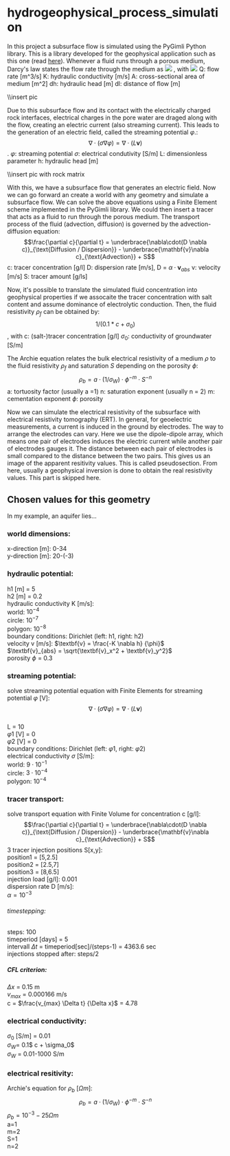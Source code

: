 # hydrogeophysical_process_simulation

In this project a subsurface flow is simulated using the PyGimli Python library. This is a library developed for the geophysical application such as this one (read [here](https://pdf.sciencedirectassets.com/271720/1-s2.0-S0098300417X00101/1-s2.0-S0098300417300584/main.pdf?X-Amz-Security-Token=IQoJb3JpZ2luX2VjEJv%2F%2F%2F%2F%2F%2F%2F%2F%2F%2FwEaCXVzLWVhc3QtMSJHMEUCIC%2B6YiOqugQrWmkhVuWyCvglTC9fjTbmm2GSDuBGsVLVAiEAxPmlPeMOBY6uKZhZniLanPb8X201E%2B4ynHnYx9QbScQqvQMI1P%2F%2F%2F%2F%2F%2F%2F%2F%2F%2FARADGgwwNTkwMDM1NDY4NjUiDPsLqWI49zcOb0YOrSqRA4MMOF4t98%2Bv0CAro06M9VAaB0rhoabloH13JdSDH0Q4ST%2FGJ1J2aotb1RbmiYNSPhS1QHiM06fqJAvfuw6zpd%2Bpn%2BtAJWB6NYyGa6kyJHHuMbUpVq2%2BrEQFQEPQCwbJ31Xt4k6QK39m0%2Btynoh7rFIxRnxlIfKiMQlNeaGtC5D7Ouh%2Fh59MsSzYQ7a9UOlx98pO5qJB2uFVJnbra3pRn5e08x9%2B8z22Y6Ee1KESvrIbdopUMasX85t7YApganTCFUTUQbZ1p3ZLre%2FeUD3Nq7r9abAuifa2qrZQNNlPSe%2FmkXwtie57FjcnUtB2m0VV3imSAR4XzYtbhGme4HyvtSls7VG0LmQysdOXLTtj4fDXYAlgQvH%2BMhBOwvUebMuYWh4S9ZeL9csjq01u7EM%2FdYs0FH0RML13BlB01OJAKpUoCdN4jruWLsF8ZtCqX%2FulTJBNg03EK7aVwkUrRKNR1MFpkGVkocjMpqJ8hvp9alMUVwcztNpzfTCZsPWFTBUspZctmO84y62oYoVUj81gXmiQML3WoPwFOusBSFLDYvaoJ4eA13YSxggfWsYn1oBk7uBpHA89ZqBII601NQXXeHUE5eSAHZxZuP%2BAQwg%2BW7icuXeuUn2vkAa6ILDr9W1tr58QM8uaiwgYLO7OrJuCPo3slLTivURt5%2Bb1mwkUOxI8S9RKFlUgD5tEqkoKP80wpzY425xgpk09J9ItNtCSLkY3%2FYVbjCnEDZDlGw1cGiUj%2FEmWlYrX9e0%2BWY4uvKb1Xc%2BEgSKWciqwwW7I2Izbo%2Fum4p7i1C11%2Bw9%2B%2BILh9aTYGJwt4iufUkQ%2Fr%2FtG3aG55mlLZtv3C1gnSjalvOWtUgLusFvSKw%3D%3D&X-Amz-Algorithm=AWS4-HMAC-SHA256&X-Amz-Date=20201015T112554Z&X-Amz-SignedHeaders=host&X-Amz-Expires=300&X-Amz-Credential=ASIAQ3PHCVTYR3X7JXNJ%2F20201015%2Fus-east-1%2Fs3%2Faws4_request&X-Amz-Signature=20ecadf43a5ebdb8bdae851877925d733aa4da1f0f206fa08cec98b9dafb4705&hash=e1a1a8d09e8cb6acb4a5bc410feb2f089651953f8fe630bc83df320d56602b9b&host=68042c943591013ac2b2430a89b270f6af2c76d8dfd086a07176afe7c76c2c61&pii=S0098300417300584&tid=spdf-45c5ca2d-5fd9-48ad-8d79-20680ec048be&sid=a31e3f37415365457c6b5e4088a7ab5e041agxrqb&type=client)). 
Whenever a fluid runs through a porous medium, Darcy's law states the flow rate through the medium as 
<img src="https://render.githubusercontent.com/render/math?math={Q = - K*A* dh/dl}"> , with
          <img src="https://render.githubusercontent.com/render/math?math=e^{i \pi} = -1">
Q: flow rate [m^3/s]
K: hydraulic conductivity [m/s]
A: cross-sectional area of medium [m^2]
dh: hydraulic head [m]
dl: distance of flow [m]

\\\insert pic

Due to this subsurface flow and its contact with the electrically charged rock interfaces, electrical charges in the pore water are draged along with the flow, creating an electric current (also streaming current).
This leads to the generation of an electric field, called the streaming potential $\varphi$.:
$$\nabla \cdot (\sigma \nabla \varphi) = \nabla \cdot (L \textbf{v})$$.
$\varphi$: streaming potential
$\sigma$: electrical condutivity [S/m]
L: dimensionless parameter
h: hydraulic head [m]

\\\insert pic with rock matrix

With this, we have a subsurface flow that generates an electric field. Now we can go forward an create a world with any geometry and simulate a subsurface flow. We can solve the above equations using a Finite Element scheme implemented in the PyGimli library. We could then insert a tracer that acts as a fluid to run through the porous medium.
The transport process of the fluid (advection, diffusion) is governed by the advection-diffusion equation:
$$\frac{\partial c}{\partial t} = \underbrace{\nabla\cdot(D \nabla c)}_{\text{Diffusion / Dispersion}} - \underbrace{\mathbf{v}\nabla c}_{\text{Advection}} + S$$
c: tracer concentration [g/l]
D: dispersion rate [m/s], D = $\alpha \cdot \textbf{v}_{abs}$
v: velocity [m/s]
S: tracer amount [g/ls]

Now, it's possible to translate the simulated fluid concentration into geophysical properties if we assocaite the tracer concentration with salt content and assume dominance of electrolytic conduction. Then, the fluid resistivity $\rho_f$ can be obtained by:
$$1/(0.1*c + \sigma_0)$$, with
c: (salt-)tracer concentration [g/l]
$\sigma_0$: conductivity of groundwater [S/m]

The Archie equation relates the bulk electrical resistivity of a medium $\rho$ to the fluid resistivity $\rho_f$ and saturation $S$ depending on the porosity $\phi$:
$$\rho_b = a \cdot (1/\sigma_W)\cdot\phi^{-m}\cdot S^{-n}$$
a: tortuosity factor (usually a =1)
n: saturation exponent (usually n = 2)
m: cementation exponent
$\phi$: porosity

Now we can simulate the electrical resistivity of the subsurface with electrical resistivity tomography (ERT). In general, for geoelectric measurements, a current is induced in the ground by electrodes. The way to arrange the electrodes can vary. Here we use the dipole-dipole array, which means one pair of electrodes induces the electric current while another pair of electrodes gauges it. The distance between each pair of electrodes is small compared to the distance between the two pairs. This gives us an image of the apparent resitivity values. This is called pseudosection. From here, usually a geophysical inversion is done to obtain the real resistivity values. This part is skipped here.


## Chosen values for this geometry

In my example, an aquifer lies... 

### world dimensions: 
x-direction [m]: 0-34  
y-direction [m]: 20-(-3)  

### hydraulic potential:
h1 [m] = 5  
h2 [m] = 0.2  
hydraulic conductivity K [m/s]:  
world: $10^{-4}$  
circle: $10^{-7}$  
polygon: $10^{-8}$  
boundary conditions: Dirichlet (left: h1, right: h2)  
velocity v [m/s]: $\textbf{v} = \frac{-K \nabla h} {\phi}$  
$\textbf{v}_{abs} = \sqrt{\textbf{v}_x^2 + \textbf{v}_y^2}$  
porosity $\phi$ = 0.3  
### streaming potential:
solve streaming potential equation with Finite Elements for streaming potential $\varphi$ [V]:  
$$\nabla \cdot (\sigma \nabla \varphi) = \nabla \cdot (L \textbf{v})$$  
L = 10  
$\varphi1$ [V] = 0  
$\varphi2$ [V] = 0  
boundary conditions: Dirichlet (left: $\varphi1$, right: $\varphi2$)    
electrical conductivity $\sigma$ [S/m]:  
world: $9 \cdot 10^{-1}$  
circle: $3 \cdot 10^{-4}$  
polygon: $10^{-4}$
### tracer transport:
solve transport equation with Finite Volume for concentration c [g/l]:  
$$\frac{\partial c}{\partial t} = \underbrace{\nabla\cdot(D \nabla c)}_{\text{Diffusion / Dispersion}} - \underbrace{\mathbf{v}\nabla c}_{\text{Advection}} + S$$
3 tracer injection positions S[x,y]:  
position1 = [5,2.5]  
position2 = [2.5,7]  
position3 = [8,6.5]  
injection load [g/l]: 0.001  
dispersion rate D [m/s]:   
$\alpha = 10^{-3}$  
###### timestepping:
steps: 100  
timeperiod [days] = 5  
intervall $\Delta t$ = timeperiod[sec]/(steps-1) = 4363.6 sec  
injections stopped after: steps/2  
##### CFL criterion:  
$\Delta x$ = 0.15 m  
$v_{max}$ = 0.000166 m/s  
c = $\frac{v_{max} \Delta t} {\Delta x}$ = 4.78  
### electrical conductivity:
$\sigma_0$ [S/m] = 0.01  
$\sigma_W =$ 0.1$ c + \sigma_0$  
$\sigma_W$  = 0.01-1000 S/m  
### electrical resitivity:
Archie's equation for $\rho_b$ [$\Omega m$]:  
$$\rho_b = a \cdot (1/\sigma_W)\cdot\phi^{-m}\cdot S^{-n}$$
$\rho_b = 10^{-3}-25  \Omega m$  
a=1  
m=2  
S=1  
n=2  
